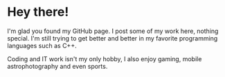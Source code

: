 # Hey there!
I'm glad you found my GitHub page. I post some of my work here, nothing special. I'm still trying to get better and better in my favorite programming languages such as C++.

Coding and IT work isn't my only hobby, I also enjoy gaming, mobile astrophotography and even sports.
